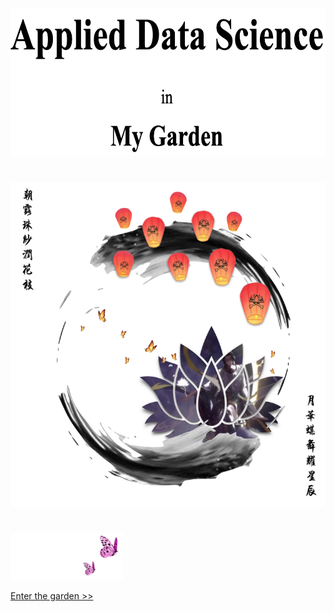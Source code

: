 
<p align="center">
<img src="https://github.com/lady-h-world/My_Garden/blob/main/images/cover/cover_title.png" width="517" height="236" />
</p>

#

<p align="center">
<img src="https://github.com/lady-h-world/My_Garden/blob/main/images/cover/my_garden.png" width="570" height="520" />
</p>

#

<p align="left">
<img src="https://github.com/lady-h-world/My_Garden/blob/main/images/follow_us.png" width="180" height="75" />
</p>

[Enter the garden >>][1]


[1]:https://github.com/lady-h-world/My_Garden/blob/main/reading_pages/cover/welcome.md
